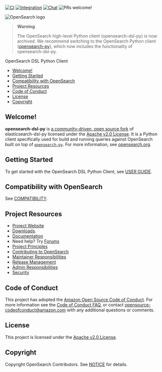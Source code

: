 [![CI](https://github.com/opensearch-project/opensearch-dsl-py/actions/workflows/ci.yml/badge.svg)](https://github.com/opensearch-project/opensearch-dsl-py/actions/workflows/ci.yml)
[![Integration](https://github.com/opensearch-project/opensearch-dsl-py/actions/workflows/integration.yml/badge.svg)](https://github.com/opensearch-project/opensearch-dsl-py/actions/workflows/integration.yml)
[![Chat](https://img.shields.io/badge/chat-on%20forums-blue)](https://forum.opensearch.org/c/clients)
![PRs welcome!](https://img.shields.io/badge/PRs-welcome!-success)

![OpenSearch logo](https://github.com/opensearch-project/opensearch-dsl-py/raw/main/OpenSearch.svg)

> **Warning**
> 
>The OpenSearch high-level Python client (opensearch-dsl-py) is now archived. We recommend switching to the OpenSearch Python client ([opensearch-py](https://github.com/opensearch-project/opensearch-py)), which now includes the functionality of opensearch-dsl-py.

OpenSearch DSL Python Client

- [Welcome!](https://github.com/opensearch-project/opensearch-dsl-py#welcome)
- [Getting Started](https://github.com/opensearch-project/opensearch-dsl-py#getting-started)
- [Compatibility with OpenSearch](https://github.com/opensearch-project/opensearch-dsl-py#compatibility-with-opensearch)
- [Project Resources](https://github.com/opensearch-project/opensearch-dsl-py#project-resources)
- [Code of Conduct](https://github.com/opensearch-project/opensearch-dsl-py#code-of-conduct)
- [License](https://github.com/opensearch-project/opensearch-dsl-py#license)
- [Copyright](https://github.com/opensearch-project/opensearch-dsl-py#copyright)

## Welcome!

**opensearch-dsl-py** is [a community-driven, open source fork](https://aws.amazon.com/blogs/opensource/introducing-opensearch/) of elasticsearch-dsl-py licensed under the [Apache v2.0 License](LICENSE.txt). It is a Python client specifically used for build and running queries against OpenSearch built on top of [`opensearch-py`](https://github.com/opensearch-project/opensearch-py). For more information, see [opensearch.org](https://opensearch.org/).

## Getting Started

To get started with the OpenSearch DSL Python Client, see [USER GUIDE](USER_GUIDE.md).

## Compatibility with OpenSearch

See [COMPATIBILITY](COMPATIBILITY.md).

## Project Resources

* [Project Website](https://opensearch.org/)
* [Downloads](https://opensearch.org/downloads.html).
* [Documentation](https://opensearch.org/docs/)
* Need help? Try [Forums](https://forum.opensearch.org/)
* [Project Principles](https://opensearch.org/#principles)
* [Contributing to OpenSearch](CONTRIBUTING.md)
* [Maintainer Responsibilities](MAINTAINERS.md)
* [Release Management](RELEASING.md)
* [Admin Responsibilities](ADMINS.md)
* [Security](SECURITY.md)

## Code of Conduct

This project has adopted the [Amazon Open Source Code of Conduct](CODE_OF_CONDUCT.md). For more information see the [Code of Conduct FAQ](https://aws.github.io/code-of-conduct-faq), or contact [opensource-codeofconduct@amazon.com](mailto:opensource-codeofconduct@amazon.com) with any additional questions or comments.

## License

This project is licensed under the [Apache v2.0 License](LICENSE.txt).

## Copyright

Copyright OpenSearch Contributors. See [NOTICE](NOTICE.txt) for details.
